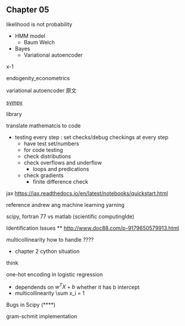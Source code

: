 ## Chapter 05

likelihood is not probability

- HMM model
    - Baum Welch
- Bayes
    - Variational autoencoder



x-1

endogenity_econometrics

variational autoencoder 原文



[sympy](https://www.sympy.org/en/index.html) 



library

translate mathematcis to code

- testing every step : set checks/debug checkings at every step
  - have test set/numbers
  -  for code testing
  - check distributions
  - check overflows and underflow
    - loops and predications
  - check gradients
    - finite difference check

jax
https://jax.readthedocs.io/en/latest/notebooks/quickstart.html


reference 
andrew ang machine learning yarning


scipy, fortran 77 vs matlab (scientific computingIde)

Identification Issues **
http://www.doc88.com/p-9179650579913.html

multicollinearity how to handle ????

- chapter 2 cython situation

think

one-hot encoding in logistic regression
  - dependends on $w^T X + b$ whether it has b intercept
  - multicollinearity \sum x_i = 1


Bugs in Scipy (****) 

  gram-schmit implementation